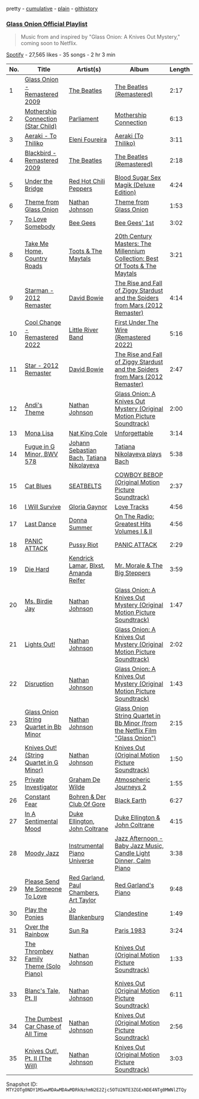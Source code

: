 pretty - [cumulative](/playlists/cumulative/37i9dQZF1DXb8UvzdN3YBP.md) - [plain](/playlists/plain/37i9dQZF1DXb8UvzdN3YBP) - [githistory](https://github.githistory.xyz/mackorone/spotify-playlist-archive/blob/main/playlists/plain/37i9dQZF1DXb8UvzdN3YBP)

### [Glass Onion Official Playlist](https://open.spotify.com/playlist/37i9dQZF1DXb8UvzdN3YBP)

> Music from and inspired by "Glass Onion: A Knives Out Mystery," coming soon to Netflix.

[Spotify](https://open.spotify.com/user/spotify) - 27,565 likes - 35 songs - 2 hr 3 min

| No. | Title | Artist(s) | Album | Length |
|---|---|---|---|---|
| 1 | [Glass Onion \- Remastered 2009](https://open.spotify.com/track/2jAojvUaPoHPFSPpF0UNRo) | [The Beatles](https://open.spotify.com/artist/3WrFJ7ztbogyGnTHbHJFl2) | [The Beatles \(Remastered\)](https://open.spotify.com/album/1klALx0u4AavZNEvC4LrTL) | 2:17 |
| 2 | [Mothership Connection \(Star Child\)](https://open.spotify.com/track/7rLAPi81R7qlVqgXfykdEL) | [Parliament](https://open.spotify.com/artist/5SMVzTJyKFJ7TUb46DglcH) | [Mothership Connection](https://open.spotify.com/album/4q1HNSka8CzuLvC8ydcsD2) | 6:13 |
| 3 | [Aeraki \- To Thiliko](https://open.spotify.com/track/1MLVUnu8S4DZIN9HtQNkDc) | [Eleni Foureira](https://open.spotify.com/artist/39E15l8zeCDYpSZwFNX4G2) | [Aeraki \(To Thiliko\)](https://open.spotify.com/album/4tJtx4Ah4XKMoqQwnEJ0Gv) | 3:11 |
| 4 | [Blackbird \- Remastered 2009](https://open.spotify.com/track/5jgFfDIR6FR0gvlA56Nakr) | [The Beatles](https://open.spotify.com/artist/3WrFJ7ztbogyGnTHbHJFl2) | [The Beatles \(Remastered\)](https://open.spotify.com/album/1klALx0u4AavZNEvC4LrTL) | 2:18 |
| 5 | [Under the Bridge](https://open.spotify.com/track/3d9DChrdc6BOeFsbrZ3Is0) | [Red Hot Chili Peppers](https://open.spotify.com/artist/0L8ExT028jH3ddEcZwqJJ5) | [Blood Sugar Sex Magik \(Deluxe Edition\)](https://open.spotify.com/album/30Perjew8HyGkdSmqguYyg) | 4:24 |
| 6 | [Theme from Glass Onion](https://open.spotify.com/track/6B7kChZl8KQnfNZN7BNikg) | [Nathan Johnson](https://open.spotify.com/artist/0zWHBQv6knnmZSovIvl6b1) | [Theme from Glass Onion](https://open.spotify.com/album/6lfulecKKDldkbi1vh9ta0) | 1:53 |
| 7 | [To Love Somebody](https://open.spotify.com/track/0mbS3VwRbO6HVBMPXnzOGA) | [Bee Gees](https://open.spotify.com/artist/1LZEQNv7sE11VDY3SdxQeN) | [Bee Gees' 1st](https://open.spotify.com/album/2ESenDgBlvBFn6G1SfVZIw) | 3:02 |
| 8 | [Take Me Home, Country Roads](https://open.spotify.com/track/389R9arpxdfl0JA450Qn9m) | [Toots & The Maytals](https://open.spotify.com/artist/6ZFv3wQwwWPiVDWhv0mjQK) | [20th Century Masters: The Millennium Collection: Best Of Toots & The Maytals](https://open.spotify.com/album/4LqckZIG3vtFVGIeY3Q5Yz) | 3:21 |
| 9 | [Starman \- 2012 Remaster](https://open.spotify.com/track/0pQskrTITgmCMyr85tb9qq) | [David Bowie](https://open.spotify.com/artist/0oSGxfWSnnOXhD2fKuz2Gy) | [The Rise and Fall of Ziggy Stardust and the Spiders from Mars \(2012 Remaster\)](https://open.spotify.com/album/48D1hRORqJq52qsnUYZX56) | 4:14 |
| 10 | [Cool Change \- Remastered 2022](https://open.spotify.com/track/2SEGYVnWImKLUOkU3Qa8sX) | [Little River Band](https://open.spotify.com/artist/6clbbhnIqpHnqxwtOWcilg) | [First Under The Wire \(Remastered 2022\)](https://open.spotify.com/album/1pPsslUdE1HeBxdlgXJ7Yp) | 5:16 |
| 11 | [Star \- 2012 Remaster](https://open.spotify.com/track/5WfSHn8qVk1W3GJJQpETC1) | [David Bowie](https://open.spotify.com/artist/0oSGxfWSnnOXhD2fKuz2Gy) | [The Rise and Fall of Ziggy Stardust and the Spiders from Mars \(2012 Remaster\)](https://open.spotify.com/album/48D1hRORqJq52qsnUYZX56) | 2:47 |
| 12 | [Andi's Theme](https://open.spotify.com/track/25Jv0pEi5Kys6FGxsfk5yP) | [Nathan Johnson](https://open.spotify.com/artist/0zWHBQv6knnmZSovIvl6b1) | [Glass Onion: A Knives Out Mystery \(Original Motion Picture Soundtrack\)](https://open.spotify.com/album/5nuS5QjHS8xqhmRZvVNUus) | 2:00 |
| 13 | [Mona Lisa](https://open.spotify.com/track/5dae01pKNjRQtgOeAkFzPY) | [Nat King Cole](https://open.spotify.com/artist/7v4imS0moSyGdXyLgVTIV7) | [Unforgettable](https://open.spotify.com/album/7GBvXtxnvBluo2f4xBVNkm) | 3:14 |
| 14 | [Fugue in G Minor, BWV 578](https://open.spotify.com/track/5nC9blLxTTMkUIgBjOHI5A) | [Johann Sebastian Bach](https://open.spotify.com/artist/5aIqB5nVVvmFsvSdExz408), [Tatiana Nikolayeva](https://open.spotify.com/artist/6DLkqUf81qiaGPUYEep6Gb) | [Tatiana Nikolayeva plays Bach](https://open.spotify.com/album/2bNvavvuP5BlkSHa6lrfxJ) | 5:38 |
| 15 | [Cat Blues](https://open.spotify.com/track/4UIWEomPQIaacYpTjEwMVS) | [SEATBELTS](https://open.spotify.com/artist/3U3zr5PCRa9ty74uN46iBa) | [COWBOY BEBOP \(Original Motion Picture Soundtrack\)](https://open.spotify.com/album/1XoE7ZirQ3gjxq8HIzTJU9) | 2:37 |
| 16 | [I Will Survive](https://open.spotify.com/track/7rIovIsXE6kMn629b7kDig) | [Gloria Gaynor](https://open.spotify.com/artist/6V6WCgi7waF55bJmylC4H5) | [Love Tracks](https://open.spotify.com/album/1F0umQ1PItuGiP8uJDdFoX) | 4:56 |
| 17 | [Last Dance](https://open.spotify.com/track/5fKTkCOpnyJko7jZqpbJnX) | [Donna Summer](https://open.spotify.com/artist/2eogQKWWoohI3BSnoG7E2U) | [On The Radio: Greatest Hits Volumes I & II](https://open.spotify.com/album/1DeQ0MqQiY2RpMSMFEsILA) | 4:56 |
| 18 | [PANIC ATTACK](https://open.spotify.com/track/7Gf6BvF5vHKq1ZABgdbMkx) | [Pussy Riot](https://open.spotify.com/artist/2hThsqaVEAWhWPBXnaOfB9) | [PANIC ATTACK](https://open.spotify.com/album/49iWkiTVH0JxJM36bVT7ey) | 2:29 |
| 19 | [Die Hard](https://open.spotify.com/track/2g6tReTlM2Akp41g0HaeXN) | [Kendrick Lamar](https://open.spotify.com/artist/2YZyLoL8N0Wb9xBt1NhZWg), [Blxst](https://open.spotify.com/artist/4qXC0i02bSFstECuXP2ZpL), [Amanda Reifer](https://open.spotify.com/artist/1PpDfXOUG7gxUjR1quWnwp) | [Mr\. Morale & The Big Steppers](https://open.spotify.com/album/79ONNoS4M9tfIA1mYLBYVX) | 3:59 |
| 20 | [Ms\. Birdie Jay](https://open.spotify.com/track/6MLLGKq2DN1NzjphOPa7GV) | [Nathan Johnson](https://open.spotify.com/artist/0zWHBQv6knnmZSovIvl6b1) | [Glass Onion: A Knives Out Mystery \(Original Motion Picture Soundtrack\)](https://open.spotify.com/album/5nuS5QjHS8xqhmRZvVNUus) | 1:47 |
| 21 | [Lights Out!](https://open.spotify.com/track/1a143SdTh2FY80bwYeI3Wx) | [Nathan Johnson](https://open.spotify.com/artist/0zWHBQv6knnmZSovIvl6b1) | [Glass Onion: A Knives Out Mystery \(Original Motion Picture Soundtrack\)](https://open.spotify.com/album/5nuS5QjHS8xqhmRZvVNUus) | 2:02 |
| 22 | [Disruption](https://open.spotify.com/track/72OYoYN96FGfgrIypvOmVW) | [Nathan Johnson](https://open.spotify.com/artist/0zWHBQv6knnmZSovIvl6b1) | [Glass Onion: A Knives Out Mystery \(Original Motion Picture Soundtrack\)](https://open.spotify.com/album/5nuS5QjHS8xqhmRZvVNUus) | 1:43 |
| 23 | [Glass Onion String Quartet in Bb Minor](https://open.spotify.com/track/4yNzkxzvTaEknvjqXYYyKL) | [Nathan Johnson](https://open.spotify.com/artist/0zWHBQv6knnmZSovIvl6b1) | [Glass Onion String Quartet in Bb Minor \(from the Netflix Film "Glass Onion"\)](https://open.spotify.com/album/4w0X1Fak64BztXtd7CRnYl) | 2:15 |
| 24 | [Knives Out! \(String Quartet in G Minor\)](https://open.spotify.com/track/6MVKZqfRYWkeFNRiIRjJub) | [Nathan Johnson](https://open.spotify.com/artist/0zWHBQv6knnmZSovIvl6b1) | [Knives Out \(Original Motion Picture Soundtrack\)](https://open.spotify.com/album/5SjrBY5Dguvw7UYDIC9Fut) | 1:50 |
| 25 | [Private Investigator](https://open.spotify.com/track/7zHhpvu59OKXDG51LsXLTq) | [Graham De Wilde](https://open.spotify.com/artist/460n0z7RWA7eJ8xCar7uzH) | [Atmospheric Journeys 2](https://open.spotify.com/album/4H6sy38N08EqbLWPEvv8Xu) | 1:55 |
| 26 | [Constant Fear](https://open.spotify.com/track/3KJeOdlwj5W0c9XIrjqzY0) | [Bohren & Der Club Of Gore](https://open.spotify.com/artist/4VpWzXVUAR2YyQuWQpNGAf) | [Black Earth](https://open.spotify.com/album/2xDo02ZrqGjkkOcsm35E5L) | 6:27 |
| 27 | [In A Sentimental Mood](https://open.spotify.com/track/0E8q2Fx2XuzXCO2NSAppkR) | [Duke Ellington](https://open.spotify.com/artist/4F7Q5NV6h5TSwCainz8S5A), [John Coltrane](https://open.spotify.com/artist/2hGh5VOeeqimQFxqXvfCUf) | [Duke Ellington & John Coltrane](https://open.spotify.com/album/1OvmilWKtrabJGEpPRlgK5) | 4:15 |
| 28 | [Moody Jazz](https://open.spotify.com/track/4o2xQZiuhFix37Mc0SHMxn) | [Instrumental Piano Universe](https://open.spotify.com/artist/6nWAezpstoJjzf1m6ZEl7P) | [Jazz Afternoon \- Baby Jazz Music, Candle Light Dinner, Calm Piano](https://open.spotify.com/album/3zJuKl44R9IXVAAnIENgWn) | 3:38 |
| 29 | [Please Send Me Someone To Love](https://open.spotify.com/track/6j0mXItB7viXXjB98l3Kwy) | [Red Garland](https://open.spotify.com/artist/35iymrFS4VnsKn35ebHKX9), [Paul Chambers](https://open.spotify.com/artist/0M1UOBJZ9tcKJbrbnVlHZG), [Art Taylor](https://open.spotify.com/artist/3CsHGnB9qK3KYH7xmyGAGX) | [Red Garland's Piano](https://open.spotify.com/album/1Lrt5saApIz6z8dGmyKB7d) | 9:48 |
| 30 | [Play the Ponies](https://open.spotify.com/track/3r7pQSqIWmXYFQci0aBBQi) | [Jo Blankenburg](https://open.spotify.com/artist/4tuiQRw9bC9HZhSFJEJ9Mz) | [Clandestine](https://open.spotify.com/album/5NuF7nYaRGq8YlPY1X52Ro) | 1:49 |
| 31 | [Over the Rainbow](https://open.spotify.com/track/7MuZnieEKLs0VLivHZveVk) | [Sun Ra](https://open.spotify.com/artist/0tIODqvzGUoEaK26rK4pvX) | [Paris 1983](https://open.spotify.com/album/4f102HY552Rn68aqwRbzFO) | 3:24 |
| 32 | [The Thrombey Family Theme \(Solo Piano\)](https://open.spotify.com/track/1ObM2MEjk2VLXotQQhKKiY) | [Nathan Johnson](https://open.spotify.com/artist/0zWHBQv6knnmZSovIvl6b1) | [Knives Out \(Original Motion Picture Soundtrack\)](https://open.spotify.com/album/5SjrBY5Dguvw7UYDIC9Fut) | 1:33 |
| 33 | [Blanc's Tale, Pt\. II](https://open.spotify.com/track/0ZzluTS60kq1Hu5M74sBtb) | [Nathan Johnson](https://open.spotify.com/artist/0zWHBQv6knnmZSovIvl6b1) | [Knives Out \(Original Motion Picture Soundtrack\)](https://open.spotify.com/album/5SjrBY5Dguvw7UYDIC9Fut) | 6:11 |
| 34 | [The Dumbest Car Chase of All Time](https://open.spotify.com/track/2EdP0jDri5scsvBfdYkOnq) | [Nathan Johnson](https://open.spotify.com/artist/0zWHBQv6knnmZSovIvl6b1) | [Knives Out \(Original Motion Picture Soundtrack\)](https://open.spotify.com/album/5SjrBY5Dguvw7UYDIC9Fut) | 2:56 |
| 35 | [Knives Out!, Pt\. II \(The Will\)](https://open.spotify.com/track/5j7V7I0CBkCpsmwVSV3rBa) | [Nathan Johnson](https://open.spotify.com/artist/0zWHBQv6knnmZSovIvl6b1) | [Knives Out \(Original Motion Picture Soundtrack\)](https://open.spotify.com/album/5SjrBY5Dguvw7UYDIC9Fut) | 3:03 |

Snapshot ID: `MTY2OTg0NDY1MSwwMDAwMDAwMDRkNzhmN2E2Zjc5OTU2NTE3ZGExNDE4NTg0MWNlZTQy`

